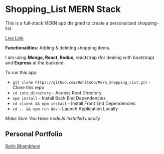 # Shopping_List MERN Stack

This is a full-stack MERN app disigned to create a personalized shopping-list.

[Live Link](159.65.155.169)

**Functionalities:** Adding & deleting shopping items.

I am using **Mongo, React, Redux**, reactstrap (for dealing with bootstrap) and **Express** at the backend.

To run this app:

* `git clone https://github.com/RohitoOo/Mern_Shopping_List.git` - Clone this repo
* `cd into_directory` - Access Root Directory
* `npm install` - Install Back End Dependencies
* `cd client && npm install` - Install Front End Dependencies
* `cd .. && npm run dev` - Launch Application Locally   


*Make Sure You Have nodeJs Installed Locally*

Personal Portfolio
-------------------

[Rohit Bhambhani](http://rohito.com)
